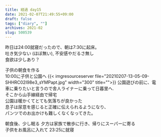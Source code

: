 ```yaml
---
title: 経過 day15
date: 2021-02-07T21:49:55+09:00
draft: false
tags: ["diary", ""]
archives: 2021-02
slug: 500539
---
```

昨日は24:00就寝だったので、朝は7:30に起床。  
吐き気少ない (ほぼ無い), 不安感やだるさ無し  
食欲は少しあり？

子供の朝食を作る  
10:00に子供と公園へ
{{< imgresourceserver file="20210207-13-05-09-SHHRC02I98e3_sYMPapt.jpg" width="300" title="">}}
公園遊びの前に、電車に乗りたいと言うので舎人ライナーに乗って日暮里へ.  
そこから山手線経由で帰宅  
公園は暖かくてとても気落ちが良かった  
息子は尿意を感じると正確に伝えられるようになり、  
パンツでのお出かけも難しくなくなってきた。

朝食後、少し眠る
夕方は家族で散歩に行き、帰りにスーパーに寄る  
子供をお風呂に入れて 23:25に就寝